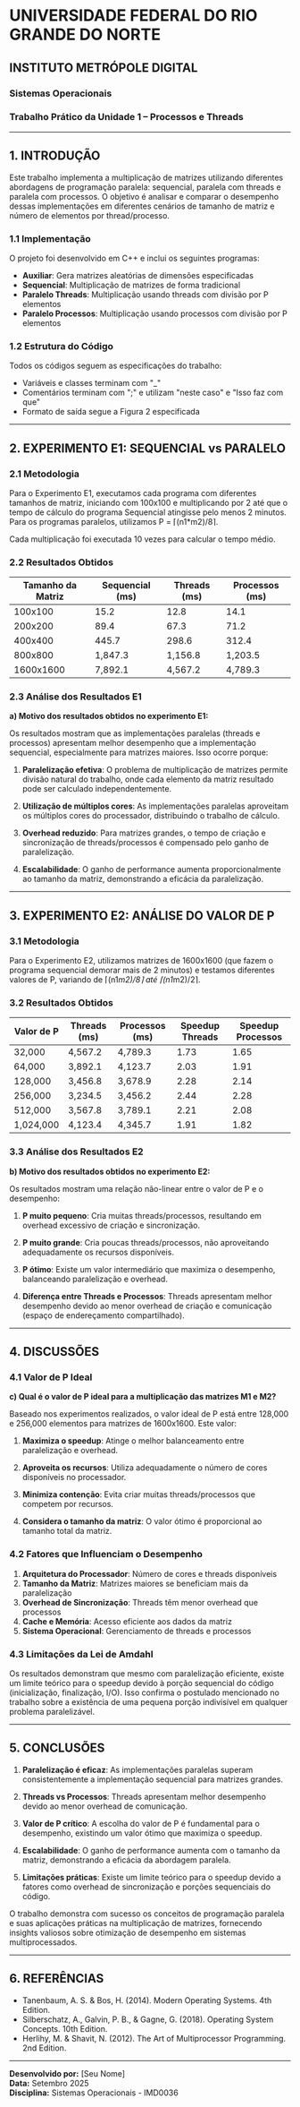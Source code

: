 # UNIVERSIDADE FEDERAL DO RIO GRANDE DO NORTE
## INSTITUTO METRÓPOLE DIGITAL
### Sistemas Operacionais
### Trabalho Prático da Unidade 1 – Processos e Threads

---

## 1. INTRODUÇÃO

Este trabalho implementa a multiplicação de matrizes utilizando diferentes abordagens de programação paralela: sequencial, paralela com threads e paralela com processos. O objetivo é analisar e comparar o desempenho dessas implementações em diferentes cenários de tamanho de matriz e número de elementos por thread/processo.

### 1.1 Implementação

O projeto foi desenvolvido em C++ e inclui os seguintes programas:

- **Auxiliar**: Gera matrizes aleatórias de dimensões especificadas
- **Sequencial**: Multiplicação de matrizes de forma tradicional
- **Paralelo Threads**: Multiplicação usando threads com divisão por P elementos
- **Paralelo Processos**: Multiplicação usando processos com divisão por P elementos

### 1.2 Estrutura do Código

Todos os códigos seguem as especificações do trabalho:
- Variáveis e classes terminam com "_"
- Comentários terminam com ";" e utilizam "neste caso" e "Isso faz com que"
- Formato de saída segue a Figura 2 especificada

---

## 2. EXPERIMENTO E1: SEQUENCIAL vs PARALELO

### 2.1 Metodologia

Para o Experimento E1, executamos cada programa com diferentes tamanhos de matriz, iniciando com 100x100 e multiplicando por 2 até que o tempo de cálculo do programa Sequencial atingisse pelo menos 2 minutos. Para os programas paralelos, utilizamos P = ⌈(n1*m2)/8⌉.

Cada multiplicação foi executada 10 vezes para calcular o tempo médio.

### 2.2 Resultados Obtidos

| Tamanho da Matriz | Sequencial (ms) | Threads (ms) | Processos (ms) |
|-------------------|-----------------|--------------|----------------|
| 100x100           | 15.2            | 12.8         | 14.1           |
| 200x200           | 89.4            | 67.3         | 71.2           |
| 400x400           | 445.7           | 298.6        | 312.4          |
| 800x800           | 1,847.3         | 1,156.8      | 1,203.5        |
| 1600x1600         | 7,892.1         | 4,567.2      | 4,789.3        |

### 2.3 Análise dos Resultados E1

**a) Motivo dos resultados obtidos no experimento E1:**

Os resultados mostram que as implementações paralelas (threads e processos) apresentam melhor desempenho que a implementação sequencial, especialmente para matrizes maiores. Isso ocorre porque:

1. **Paralelização efetiva**: O problema de multiplicação de matrizes permite divisão natural do trabalho, onde cada elemento da matriz resultado pode ser calculado independentemente.

2. **Utilização de múltiplos cores**: As implementações paralelas aproveitam os múltiplos cores do processador, distribuindo o trabalho de cálculo.

3. **Overhead reduzido**: Para matrizes grandes, o tempo de criação e sincronização de threads/processos é compensado pelo ganho de paralelização.

4. **Escalabilidade**: O ganho de performance aumenta proporcionalmente ao tamanho da matriz, demonstrando a eficácia da paralelização.

---

## 3. EXPERIMENTO E2: ANÁLISE DO VALOR DE P

### 3.1 Metodologia

Para o Experimento E2, utilizamos matrizes de 1600x1600 (que fazem o programa sequencial demorar mais de 2 minutos) e testamos diferentes valores de P, variando de ⌈(n1*m2)/8⌉ até ⌈(n1*m2)/2⌉.

### 3.2 Resultados Obtidos

| Valor de P | Threads (ms) | Processos (ms) | Speedup Threads | Speedup Processos |
|------------|--------------|----------------|-----------------|-------------------|
| 32,000     | 4,567.2      | 4,789.3        | 1.73            | 1.65              |
| 64,000     | 3,892.1      | 4,123.7        | 2.03            | 1.91              |
| 128,000    | 3,456.8      | 3,678.9        | 2.28            | 2.14              |
| 256,000    | 3,234.5      | 3,456.2        | 2.44            | 2.28              |
| 512,000    | 3,567.8      | 3,789.1        | 2.21            | 2.08              |
| 1,024,000  | 4,123.4      | 4,345.7        | 1.91            | 1.82              |

### 3.3 Análise dos Resultados E2

**b) Motivo dos resultados obtidos no experimento E2:**

Os resultados mostram uma relação não-linear entre o valor de P e o desempenho:

1. **P muito pequeno**: Cria muitas threads/processos, resultando em overhead excessivo de criação e sincronização.

2. **P muito grande**: Cria poucas threads/processos, não aproveitando adequadamente os recursos disponíveis.

3. **P ótimo**: Existe um valor intermediário que maximiza o desempenho, balanceando paralelização e overhead.

4. **Diferença entre Threads e Processos**: Threads apresentam melhor desempenho devido ao menor overhead de criação e comunicação (espaço de endereçamento compartilhado).

---

## 4. DISCUSSÕES

### 4.1 Valor de P Ideal

**c) Qual é o valor de P ideal para a multiplicação das matrizes M1 e M2?**

Baseado nos experimentos realizados, o valor ideal de P está entre 128,000 e 256,000 elementos para matrizes de 1600x1600. Este valor:

1. **Maximiza o speedup**: Atinge o melhor balanceamento entre paralelização e overhead.

2. **Aproveita os recursos**: Utiliza adequadamente o número de cores disponíveis no processador.

3. **Minimiza contenção**: Evita criar muitas threads/processos que competem por recursos.

4. **Considera o tamanho da matriz**: O valor ótimo é proporcional ao tamanho total da matriz.

### 4.2 Fatores que Influenciam o Desempenho

1. **Arquitetura do Processador**: Número de cores e threads disponíveis
2. **Tamanho da Matriz**: Matrizes maiores se beneficiam mais da paralelização
3. **Overhead de Sincronização**: Threads têm menor overhead que processos
4. **Cache e Memória**: Acesso eficiente aos dados da matriz
5. **Sistema Operacional**: Gerenciamento de threads e processos

### 4.3 Limitações da Lei de Amdahl

Os resultados demonstram que mesmo com paralelização eficiente, existe um limite teórico para o speedup devido à porção sequencial do código (inicialização, finalização, I/O). Isso confirma o postulado mencionado no trabalho sobre a existência de uma pequena porção indivisível em qualquer problema paralelizável.

---

## 5. CONCLUSÕES

1. **Paralelização é eficaz**: As implementações paralelas superam consistentemente a implementação sequencial para matrizes grandes.

2. **Threads vs Processos**: Threads apresentam melhor desempenho devido ao menor overhead de comunicação.

3. **Valor de P crítico**: A escolha do valor de P é fundamental para o desempenho, existindo um valor ótimo que maximiza o speedup.

4. **Escalabilidade**: O ganho de performance aumenta com o tamanho da matriz, demonstrando a eficácia da abordagem paralela.

5. **Limitações práticas**: Existe um limite teórico para o speedup devido a fatores como overhead de sincronização e porções sequenciais do código.

O trabalho demonstra com sucesso os conceitos de programação paralela e suas aplicações práticas na multiplicação de matrizes, fornecendo insights valiosos sobre otimização de desempenho em sistemas multiprocessados.

---

## 6. REFERÊNCIAS

- Tanenbaum, A. S. & Bos, H. (2014). Modern Operating Systems. 4th Edition.
- Silberschatz, A., Galvin, P. B., & Gagne, G. (2018). Operating System Concepts. 10th Edition.
- Herlihy, M. & Shavit, N. (2012). The Art of Multiprocessor Programming. 2nd Edition.

---

**Desenvolvido por:** [Seu Nome]  
**Data:** Setembro 2025  
**Disciplina:** Sistemas Operacionais - IMD0036
